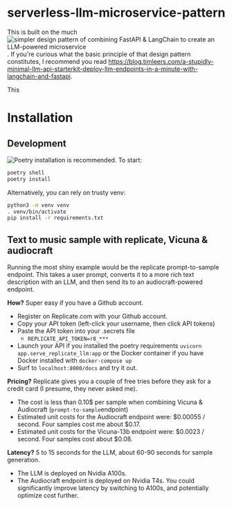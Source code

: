 # serverless-llm-microservice-pattern

This is built on the much ![simpler design pattern of combining FastAPI & LangChain to create an LLM-powered microservice](https://github.com/tleers/llm-api-starterkit). 
If you're curious what the basic principle of that design pattern constitutes, I recommend you read https://blog.timleers.com/a-stupidly-minimal-llm-api-starterkit-deploy-llm-endpoints-in-a-minute-with-langchain-and-fastapi.

This 

# Installation

## Development

![Poetry installation](https://python-poetry.org/docs/#installing-with-the-official-installer) is recommended.
To start:
```bash
poetry shell
poetry install
```

Alternatively, you can rely on trusty venv:
```bash
python3 -m venv venv
. venv/bin/activate
pip install -r requirements.txt
```

## Text to music sample with replicate, Vicuna & audiocraft

Running the most shiny example would be the replicate prompt-to-sample endpoint. 
This takes a user prompt, converts it to a more rich text description with an LLM, and then send its to an audiocraft-powered endpoint.

**How?** Super easy if you have a Github account.
* Register on Replicate.com with your Github account.
* Copy your API token (left-click your username, then click API tokens)
* Paste the API token into your .secrets file
	* `REPLICATE_API_TOKEN=r8_***`
* Launch your API if you installed the poetry requirements `uvicorn app.serve_replicate_llm:app` or the Docker container if you have Docker installed with `docker-compose up`
* Surf to `localhost:8000/docs` and try it out.

**Pricing?** Replicate gives you a couple of free tries before they ask for a credit card (I presume, they never asked me). 

* The cost is less than 0.10$ per sample when combining Vicuna & Audiocraft (`prompt-to-sample`endpoint)
* Estimated unit costs for the Audiocraft endpoint were: $0.00055 / second. Four samples cost me about $0.17.
* Estimated unit costs for the Vicuna-13b endpoint were: $0.0023 / second. Four samples cost about $0.08.
	
**Latency?** 5 to 15 seconds for the LLM, about 60-90 seconds for sample generation.

* The LLM is deployed on Nvidia A100s. 
* The Audiocraft endpoint is deployed on Nvidia T4s. You could significantly improve latency by switching to A100s, and potentially optimize cost further.

